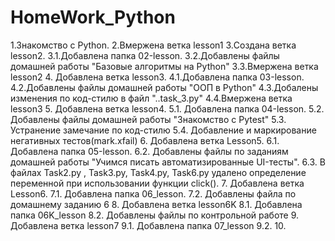 # HomeWork_Python
1.Знакомство с Python.
2.Вмержена ветка lesson1
3.Создана ветка lesson2. 
  3.1.Добавлена папка 02-lesson. 
  3.2.Добавлены файлы домашней работы "Базовые алгоритмы на Python"
  3.3.Вмержена ветка lesson2
4. Добавлена ветка lesson3.
  4.1.Добавлена папка 03-lesson.
  4.2.Добавлены файлы домашней работы "ООП в Python"
  4.3.Добалены изменения по код-стилю в файл "..task_3.py"
  4.4.Вмержена ветка lesson3
5. Добавлена ветка lesson4.
  5.1. Добавлена папка 04-lesson. 
  5.2. Добавлены файлы домашней работы "Знакомство с Pytest"
  5.3. Устранение замечание по код-стилю
  5.4. Добавление и маркирование негативных тестов(mark.xfail)
6. Добавлена ветка Lesson5.
  6.1. Добавлена папка 05-lesson.
  6.2. Добавлены файлы по заданиям домашней работы "Учимся писать автоматизированные UI-тесты".
  6.3. В файлах Task2.py , Task3.py, Task4.py, Task6.py  удалено определение переменной при использовании функции click().
7. Добавлена ветка Lesson6.
  7.1. Добавлена папка 06_lesson. 
  7.2. Добавлены файла по домашнему заданию 6
8. Добавлена ветка lesson6K
  8.1. Добавлена папка 06K_lesson
  8.2. Добавлены файлы по контрольной работе
9. Добавлена ветка lesson7 
  9.1. Добавлена папка 07_lesson
  9.2.
10. 